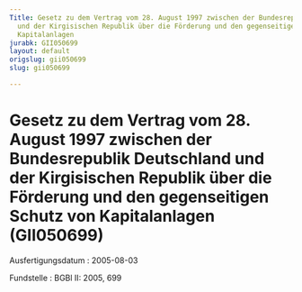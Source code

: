 ```yaml
---
Title: Gesetz zu dem Vertrag vom 28. August 1997 zwischen der Bundesrepublik Deutschland
  und der Kirgisischen Republik über die Förderung und den gegenseitigen Schutz von
  Kapitalanlagen
jurabk: GII050699
layout: default
origslug: gii050699
slug: gii050699

---
```


# Gesetz zu dem Vertrag vom 28. August 1997 zwischen der Bundesrepublik Deutschland und der Kirgisischen Republik über die Förderung und den gegenseitigen Schutz von Kapitalanlagen (GII050699)

Ausfertigungsdatum
:   2005-08-03

Fundstelle
:   BGBl II: 2005, 699

